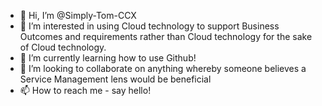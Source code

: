 - 👋 Hi, I’m @Simply-Tom-CCX
- 👀 I’m interested in using Cloud technology to support Business Outcomes and requirements rather than Cloud technology for the sake of Cloud technology.
- 🌱 I’m currently learning how to use Github!
- 💞️ I’m looking to collaborate on anything whereby someone believes a Service Management lens would be beneficial
- 📫 How to reach me - say hello!

<!---
Simply-Tom-CCX/Simply-Tom-CCX is a ✨ special ✨ repository because its `README.md` (this file) appears on your GitHub profile.
You can click the Preview link to take a look at your changes.
--->
